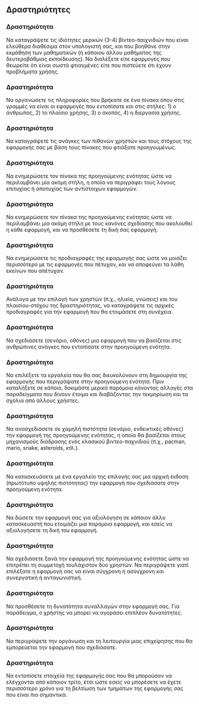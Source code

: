 
## Δραστηριότητες

### Δραστηριότητα
Να καταγράψετε τις ιδιότητες μερικών (3-4) βίντεο-παιχνιδιών που είναι ελεύθερα διαθέσιμα στον υπολογιστή σας, και που βοηθάνε στην εκμάθηση των μαθηματικών (ή κάποιου άλλου μαθήματος της δευτεροβάθμιας εκπαίδευσης). Να διαλέξετε είτε εφαρμογές που θεωρείτε ότι είναι σωστά φτιαγμένες είτε που πιστεύετε ότι έχουν προβλήματα χρήσης.

### Δραστηριότητα
Να οργανώσετε τις πληροφορίες που βρήκατε σε ένα πίνακα όπου στις γραμμές να είναι οι εφαρμογές που εντοπίσατε και στις στήλες: 1) ο άνθρωπος, 2) το πλαίσιο χρήσης, 3) ο σκοπός, 4) η διεργασία χρήσης.

### Δραστηριότητα
Να καταγράψετε τις ανάγκες των πιθανών χρηστών και τους στόχους της εφαρμογής σας με βάση τους πίνακες που φτιάξατε προηγουμένως.

### Δραστηριότητα
Να ενημερώσετε τον πίνακα της προηγούμενης ενότητας ώστε να περιλαμβάνει μία ακόμη στήλη, η οποία να περιγράφει τους λόγους επιτυχίας ή αποτυχίας των αντίστοιχων εφαρμογών.

### Δραστηριότητα
Να ενημερώσετε τον πίνακα της προηγούμενης ενότητας ώστε να περιλαμβάνει μία ακόμη στήλη με τους κανόνες σχεδίασης που ακολουθεί η κάθε εφαρμογή, και να προσθέσετε τη δική σας εφαρμογή.

### Δραστηριότητα
Να ενημερώσετε τις προδιαγραφές της εφαρμογής σας ώστε να μοιάζει περισσότερο με τις εφαρμογές που πέτυχαν, και να αποφεύγει τα λάθη εκείνων που απέτυχαν.

### Δραστηριότητα
Ανάλογα με την επιλογή των χρηστών (π.χ., ηλικία, γνώσεις) και του πλαισίου-στόχου της δραστηριότητας, να καταγράψετε τις αρχικές προδιαγραφές για την εφαρμογή που θα ετοιμάσετε στη συνέχεια.

### Δραστηριότητα
Να σχεδιάσετε (σενάριο, οθόνες) μια εφαρμογή που να βασίζεται στις ανθρώπινες ανάγκες που εντοπίσατε στην προηγούμενη ενότητα.

### Δραστηριότητα
Να επιλέξετε τα εργαλεία που θα σας διευκολύνουν στη δημιουργία της εφαρμογής που περιγράψατε στην προηγούμενη ενότητα. Πριν καταλήξετε σε κάποιο, δοκιμάστε μερικά παρόμοια κάνοντας αλλαγές στα παραδείγματα που δίνουν έτοιμα και διαβάζοντας την τεκμηρίωση και τα σχόλια από άλλους χρήστες.

### Δραστηριότητα
Να ανασχεδιάσετε σε χαμηλή πιστότητα (σενάριο, ενδεικτικές οθόνες) την εφαρμογή της προηγούμενης ενότητας, η οποία θα βασίζεται στους μηχανισμούς διάδρασης ενός κλασικού βιντεο-παχνιδιού (π.χ., pacman, mario, snake, asteroids, κτλ.).

### Δραστηριότητα
Να κατασκευάσετε με ένα εργαλείο της επιλογής σας μια αρχική έκδοση (πρωτότυπο υψηλής πιστότητας) την εφαρμογή που σχεδιάσατε στην προηγούμενη ενότητα.

### Δραστηριότητα
Να δώσετε την εφαρμογή σας για αξιολόγηση σε κάποιον άλλο κατασκευαστή που ετοιμάζει μια παρόμοια εφαρμογή, και εσείς να αξιολογήσετε τη δική του εφαρμογή.

### Δραστηριότητα
Να σχεδιάσετε ξανά την εφαρμογή της προηγούμενης ενότητας ώστε να επιτρέπει τη συμμετοχή τουλάχιστον δύο χρηστών. Να περιγράψετε γιατί επιλέξατε η εφαρμογή σας να είναι σύγχρονη ή ασύγχρονη και συνεργατική ή ανταγωνιστική.

### Δραστηριότητα
Να προσθέσετε τη δυνατότητα συναλλαγών στην εφαρμογή σας. Για παράδειγμα, ο χρήστης να μπορεί να αγοράσει επιπλέον δυνατότητες.

### Δραστηριότητα
Να περιγράψετε την οργάνωση και τη λειτουργία μιας επιχείρησης που θα εμπορεύεται την εφαρμογή που σχεδιάσατε.

### Δραστηριότητα
Να εντοπίσετε στοιχεία της εφαρμογής σας που θα μπορούσαν να ελέγχονται από κάποιον τρίτο, έτσι ώστε εσείς να μπορέσετε να έχετε περισσότερο χρόνο για τη βελτίωση των τμημάτων της εφαρμογής σας που είναι πιο σημαντικά.
